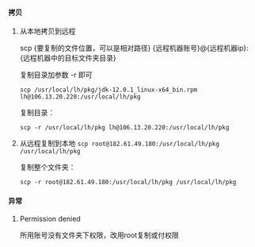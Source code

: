#### 拷贝

1. 从本地拷贝到远程

   scp {要复制的文件位置，可以是相对路径} {远程机器账号}@{远程机器ip}:{远程机器中的目标文件夹目录}

   复制目录加参数 -r 即可 

   `scp /usr/local/lh/pkg/jdk-12.0.1_linux-x64_bin.rpm lh@106.13.20.220:/usr/local/lh/pkg`

   复制目录：

   `scp -r /usr/local/lh/pkg lh@106.13.20.220:/usr/local/lh/pkg`

2. 从远程复制到本地 
   `scp root@182.61.49.180:/usr/local/lh/pkg /usr/local/lh/pkg`

   复制整个文件夹：

   `scp -r root@182.61.49.180:/usr/local/lh/pkg /usr/local/lh/pkg`

#### 异常

1. Permission denied

   所用账号没有文件夹下权限，改用root复制或付权限